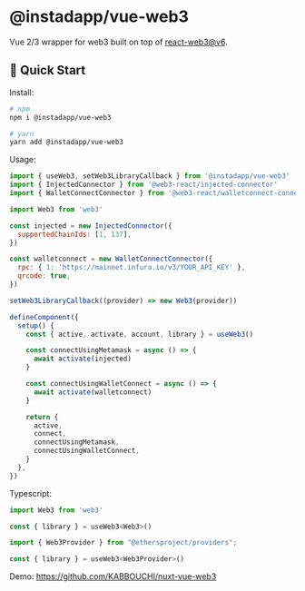 # @instadapp/vue-web3

Vue 2/3 wrapper for web3 built on top of [react-web3@v6](https://github.com/NoahZinsmeister/web3-react/tree/v6).

## 🚀 Quick Start

Install:

```bash
# npm
npm i @instadapp/vue-web3

# yarn
yarn add @instadapp/vue-web3
```

Usage:

```js
import { useWeb3, setWeb3LibraryCallback } from '@instadapp/vue-web3'
import { InjectedConnector } from '@web3-react/injected-connector'
import { WalletConnectConnector } from '@web3-react/walletconnect-connector'

import Web3 from 'web3'

const injected = new InjectedConnector({
  supportedChainIds: [1, 137],
})

const walletconnect = new WalletConnectConnector({
  rpc: { 1: 'https://mainnet.infura.io/v3/YOUR_API_KEY' },
  qrcode: true,
})

setWeb3LibraryCallback((provider) => new Web3(provider))

defineComponent({
  setup() {
    const { active, activate, account, library } = useWeb3()

    const connectUsingMetamask = async () => {
      await activate(injected)
    }

    const connectUsingWalletConnect = async () => {
      await activate(walletconnect)
    }

    return {
      active,
      connect,
      connectUsingMetamask,
      connectUsingWalletConnect,
    }
  },
})
```
Typescript:

```js
import Web3 from 'web3'

const { library } = useWeb3<Web3>()
```

```js
import { Web3Provider } from "@ethersproject/providers";

const { library } = useWeb3<Web3Provider>()
```

Demo: https://github.com/KABBOUCHI/nuxt-vue-web3

